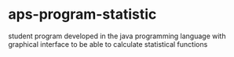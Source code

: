 # aps-program-statistic
student program developed in the java programming language with graphical interface to be able to calculate statistical functions
